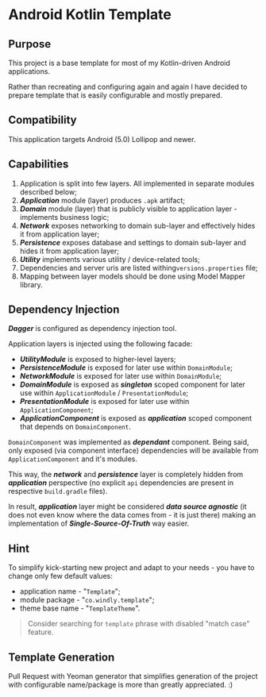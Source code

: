 # Android Kotlin Template

## Purpose

This project is a base template for most of my Kotlin-driven Android applications.

Rather than recreating and configuring again and again I have decided to prepare template that is easily configurable
and mostly prepared.

## Compatibility

This application targets Android (5.0) Lollipop and newer.

## Capabilities

1. Application is split into few layers. All implemented in separate modules described below;
2. ***Application*** module (layer) produces `.apk` artifact;
3. ***Domain*** module (layer) that is publicly visible to application layer - implements business logic;
4. ***Network*** exposes networking to domain sub-layer and effectively hides it from application layer;
5. ***Persistence*** exposes database and settings to domain sub-layer and hides it from application layer;  
6. ***Utility*** implements various utility / device-related tools;
7. Dependencies and server uris are listed withing`versions.properties` file;
8. Mapping between layer models should be done using Model Mapper library.

## Dependency Injection

***Dagger*** is configured as dependency injection tool. 

Application layers is injected using the following facade:

- ***UtilityModule*** is exposed to higher-level layers;
- ***PersistenceModule*** is exposed for later use within `DomainModule`;
- ***NetworkModule*** is exposed for later use within `DomainModule`;
- ***DomainModule*** is exposed as ***singleton*** scoped component for later use within `ApplicationModule` / `PresentationModule`;
- ***PresentationModule*** is exposed for later use within `ApplicationComponent`;
- ***ApplicationComponent*** is exposed as ***application*** scoped component that depends on `DomainComponent`.

`DomainComponent` was implemented as ***dependant*** component. Being said, only exposed (via component interface) 
dependencies will be available from `ApplicationComponent` and it's modules.

This way, the ***network*** and ***persistence*** layer is completely hidden from ***application*** perspective (no
explicit `api` dependencies are present in respective `build.gradle` files).

In result, ***application*** layer might be considered ***data source agnostic*** (it does not even know where the data
comes from - it is just there) making an implementation of ***Single-Source-Of-Truth*** way easier.

## Hint

To simplify kick-starting new project and adapt to your needs - you have to change only few default values:

- application name - \"`Template`\";
- module package - \"`co.windly.template`\";
- theme base name - \"`TemplateTheme`\".

> Consider searching for `template` phrase with disabled "match case" feature.

## Template Generation

Pull Request with Yeoman generator that simplifies generation of the project with configurable name/package is more 
than greatly appreciated. :)
